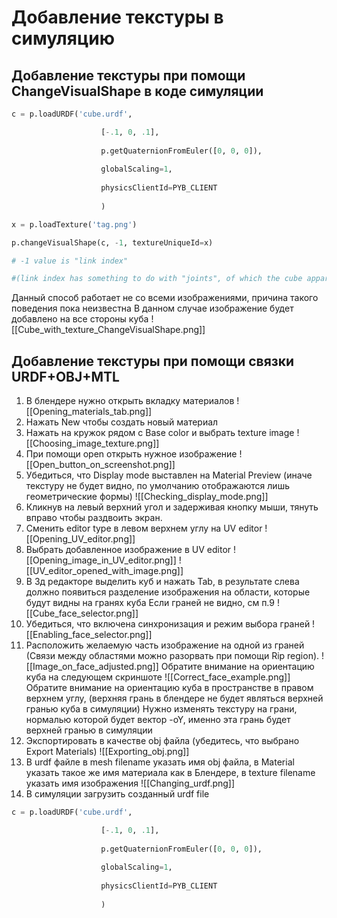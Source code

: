 # Добавление текстуры в симуляцию
## Добавление текстуры при помощи ChangeVisualShape в коде симуляции
```python
c = p.loadURDF('cube.urdf',

					[-.1, 0, .1],
					
					p.getQuaternionFromEuler([0, 0, 0]),
					
					globalScaling=1,
					
					physicsClientId=PYB_CLIENT
					
					)

x = p.loadTexture('tag.png')

p.changeVisualShape(c, -1, textureUniqueId=x)

# -1 value is "link index"

#(link index has something to do with "joints", of which the cube apparently has none)
```
Данный способ работает не со всеми изображениями, причина такого поведения пока неизвестна
	В данном случае изображение будет добавлено на все стороны куба
	![[Cube_with_texture_ChangeVisualShape.png]]
## Добавление текстуры при помощи связки URDF+OBJ+MTL
1. В блендере нужно открыть вкладку материалов
	![[Opening_materials_tab.png]]
2. Нажать New чтобы создать новый материал
3. Нажать на кружок рядом с Base color и выбрать texture image
	![[Choosing_image_texture.png]]
4. При помощи open открыть нужное изображение
	![[Open_button_on_screenshot.png]]
5. Убедиться, что Display mode выставлен на Material Preview (иначе текстуру не будет видно, по умолчанию отображаются лишь геометрические формы)
	![[Checking_display_mode.png]]
6. Кликнув на левый верхний угол и задерживая кнопку мыши, тянуть вправо чтобы раздвоить экран.
7. Сменить editor type в левом верхнем углу на UV editor
	![[Opening_UV_editor.png]]
8. Выбрать добавленное изображение в UV editor
	![[Opening_image_in_UV_editor.png]]
	![[UV_editor_opened_with_image.png]]
9. В 3д редакторе выделить куб и нажать Tab, в результате слева должно появиться разделение изображения на области, которые будут видны на гранях куба
	Если граней не видно, см п.9
	![[Cube_face_selector.png]]
10. Убедиться, что включена синхронизация и режим выбора граней
	![[Enabling_face_selector.png]]
11. Расположить желаемую часть изображение на одной из граней (Связи между областями можно разорвать при помощи Rip region).
	![[Image_on_face_adjusted.png]]
	Обратите внимание на ориентацию куба на следующем скриншоте
	![[Correct_face_example.png]]
	Обратите внимание на ориентацию куба в пространстве в правом верхнем углу, (верхняя грань в блендере не будет являться верхней гранью куба в симуляции)
	Нужно изменять текстуру на грани, нормалью которой будет вектор -oY, именно эта грань будет верхней гранью в симуляции
12. Экспортировать в качестве obj файла (убедитесь, что выбрано Export Materials)
	![[Exporting_obj.png]]
13. В urdf файле в mesh filename указать имя obj файла, в Material указать такое же имя материала как в Блендере, в texture filename указать имя изображения
	![[Changing_urdf.png]]
14. В симуляции загрузить созданный urdf file
```python
c = p.loadURDF('cube.urdf',

					[-.1, 0, .1],
					
					p.getQuaternionFromEuler([0, 0, 0]),
					
					globalScaling=1,
					
					physicsClientId=PYB_CLIENT
					
					)
```

